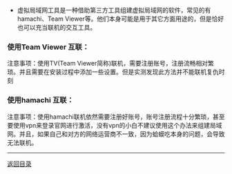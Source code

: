 * 虚拟局域网工具是一种借助第三方工具组建虚拟局域网的软件，常见的有hamachi、Team Viewer等。他们本身可能是用于其它方面用途的，但是恰好也可以充当联机的交互工具。

### 使用Team Viewer 互联：

注意事项：使用TV(Team Viewer简称)联机，需要注册账号，注册流畅相对繁琐。并且需要在安装过程中添加一些设置。但是实测发现此方法并不能联机复仇时刻




### 使用hamachi 互联：

注意事项：使用hamachi联机依然需要注册好账号，账号注册流程十分繁琐，甚至要使用vpn来登录官网进行激活，没有vpn的小白不建议使用这个办法来组建局域网。并且，如果自己和对方的网络运营商不一致，因为蛤蟆吃本身的问题，会导致无法联机。


***
[返回目录](./常见问题指南)